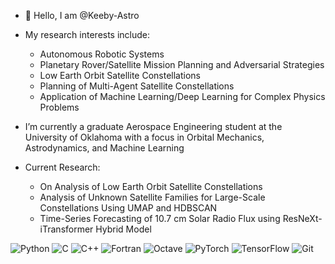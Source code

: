 - 👋 Hello, I am @Keeby-Astro
- My research interests include:
    - Autonomous Robotic Systems
    - Planetary Rover/Satellite Mission Planning and Adversarial Strategies
    - Low Earth Orbit Satellite Constellations
    - Planning of Multi-Agent Satellite Constellations
    - Application of Machine Learning/Deep Learning for Complex Physics Problems
    
- I’m currently a graduate Aerospace Engineering student at the University of Oklahoma with a focus in Orbital Mechanics, Astrodynamics, and Machine Learning
- Current Research:
    - On Analysis of Low Earth Orbit Satellite Constellations 
    - Analysis of Unknown Satellite Families for Large-Scale Constellations Using UMAP and HDBSCAN
    - Time-Series Forecasting of 10.7 cm Solar Radio Flux using ResNeXt-iTransformer Hybrid Model

<a href="https://www.python.org" target="_blank" style="text-decoration: none;">
    <img src="https://img.shields.io/badge/python-3670A0?style=for-the-badge&logo=python&logoColor=ffdd54" alt="Python">
</a>
<a href="https://www.open-std.org/jtc1/sc22/wg14/" target="_blank" style="text-decoration: none;">
    <img src="https://img.shields.io/badge/c-%2300599C.svg?style=for-the-badge&logo=c&logoColor=white" alt="C">
</a>
<a href="https://isocpp.org/" target="_blank" style="text-decoration: none;">
    <img src="https://img.shields.io/badge/c++-%2300599C.svg?style=for-the-badge&logo=c%2B%2B&logoColor=white" alt="C++">
</a>
<a href="https://fortran-lang.org/" target="_blank" style="text-decoration: none;">
    <img src="https://img.shields.io/badge/Fortran-%23734F96.svg?style=for-the-badge&logo=fortran&logoColor=white" alt="Fortran">
</a>
<a href="https://www.gnu.org/software/octave/" target="_blank" style="text-decoration: none;">
    <img src="https://img.shields.io/badge/OCTAVE-darkblue?style=for-the-badge&logo=octave&logoColor=fcd683" alt="Octave">
</a>
<a href="https://pytorch.org/" target="_blank" style="text-decoration: none;">
    <img src="https://img.shields.io/badge/PyTorch-%23EE4C2C.svg?style=for-the-badge&logo=PyTorch&logoColor=white" alt="PyTorch">
</a>
<a href="https://www.tensorflow.org/" target="_blank" style="text-decoration: none;">
    <img src="https://img.shields.io/badge/TensorFlow-%23FF6F00.svg?style=for-the-badge&logo=TensorFlow&logoColor=white" alt="TensorFlow">
</a>
<a href="https://git-scm.com/" target="_blank" style="text-decoration: none;">
    <img src="https://img.shields.io/badge/git-%23F05033.svg?style=for-the-badge&logo=git&logoColor=white" alt="Git">
</a>
